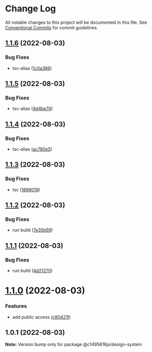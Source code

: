 # Change Log

All notable changes to this project will be documented in this file.
See [Conventional Commits](https://conventionalcommits.org) for commit guidelines.

## [1.1.6](https://github.com/c1495616js/jerry-fe-library/compare/@c1495616js/design-system@1.1.5...@c1495616js/design-system@1.1.6) (2022-08-03)


### Bug Fixes

* tsc-alias ([1c0a386](https://github.com/c1495616js/jerry-fe-library/commit/1c0a38677dbefa40d32684eaa26f86962184a7c2))





## [1.1.5](https://github.com/c1495616js/jerry-fe-library/compare/@c1495616js/design-system@1.1.4...@c1495616js/design-system@1.1.5) (2022-08-03)


### Bug Fixes

* tsc-alias ([4d4be74](https://github.com/c1495616js/jerry-fe-library/commit/4d4be7419cf3e8b032edd226b51a6aa3d2bc7e5c))





## [1.1.4](https://github.com/c1495616js/jerry-fe-library/compare/@c1495616js/design-system@1.1.3...@c1495616js/design-system@1.1.4) (2022-08-03)


### Bug Fixes

* tsc-alias ([ac780e5](https://github.com/c1495616js/jerry-fe-library/commit/ac780e58c28c7c8fa1ba2fb70293f54c17c0c042))





## [1.1.3](https://github.com/c1495616js/jerry-fe-library/compare/@c1495616js/design-system@1.1.2...@c1495616js/design-system@1.1.3) (2022-08-03)


### Bug Fixes

* tsc ([1888019](https://github.com/c1495616js/jerry-fe-library/commit/18880196b4fdf74761b407abfe25fd5b5f78f395))





## [1.1.2](https://github.com/c1495616js/jerry-fe-library/compare/@c1495616js/design-system@1.1.1...@c1495616js/design-system@1.1.2) (2022-08-03)


### Bug Fixes

* run build ([7e35b59](https://github.com/c1495616js/jerry-fe-library/commit/7e35b590a6de1f438df9a348577b434a7b790019))





## [1.1.1](https://github.com/c1495616js/jerry-fe-library/compare/@c1495616js/design-system@1.1.0...@c1495616js/design-system@1.1.1) (2022-08-03)


### Bug Fixes

* run build ([4d21270](https://github.com/c1495616js/jerry-fe-library/commit/4d2127001e34a569ac263b7d50a734f30144438d))





# [1.1.0](https://github.com/c1495616js/jerry-fe-library/compare/@c1495616js/design-system@1.0.1...@c1495616js/design-system@1.1.0) (2022-08-03)


### Features

* add public access ([c80421f](https://github.com/c1495616js/jerry-fe-library/commit/c80421f9278f6cc41e5c0b72d0e0a1855ac1196d))





## 1.0.1 (2022-08-03)

**Note:** Version bump only for package @c1495616js/design-system
